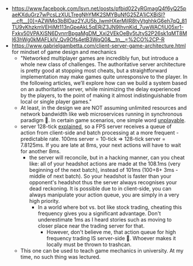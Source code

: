 - https://www.facebook.com/lsvn.net/posts/pfbid022yRGmagQ4f6yQ25paeKXduGrz7wPcsLzXULTregNhYMK2SMYBuNfG25ZA1iCXBiSl?__cft__[0]=AZWMq3bBlDaz2YJU5b_IwmHXerMjIR8tyVtghhkG6eh7qQ_81TU9vKhzkmVEHiMt113nGpeAkL5qERiZ3JN9IhvnKid_7uwWACfjU05xr1-Fxkv50VPAXiSN6DvnrrBpgaMgDM_Xxi2VEkOeBv5tJtyS2P26sk1qMT8Ml63hWg0kMAFLklV_Qv9Ofs4etB3WqQ0&__tn__=%2CO%2CP-R
- https://www.gabrielgambetta.com/client-server-game-architecture.html for mindset of game design and mechanics
	- "Networked multiplayer games are incredibly fun, but introduce a whole new class of challenges. The authoritative server architecture is pretty good at stopping most cheats, but a straightforward implementation may make games quite unresponsive to the player. In the following articles, we’ll explore how can we build a system based on an authoritative server, while minimizing the delay experienced by the players, to the point of making it almost indistinguishable from local or single player games."
	- At least, in the design we are NOT assuming unlimited resources and network bandwidth like web microservices running in synchronous paradigm 🙂. In certain game scenarios, one simple word [unplayable](https://www.gabrielgambetta.com/client-side-prediction-server-reconciliation.html#:~:text=case%2C%20be%20completely-,unplayable,-.%20In%20this%20article).
	- server 128-tick [explained](https://www.gabrielgambetta.com/entity-interpolation.html#server-time-step), so a FPS server receives a queue of action from client-side and batch processing at a more frequent - predictable rate. 100ms server = 10-tick => 128-tick server = 7.8125ms. If you are late at 8ms, your next actions will have to wait for another 8ms.
		- the server will reconcile, but in a hacking manner, can you cheat like: all of your headshot actions are made at the 108.1ms (very beginning of the next batch), instead of 101ms (100+8+ 3ms - middle of next batch). So your headshot is faster than your opponent's headshot thus the server always recognises your dead reckoning. It is possible due to in client-side, you can always manipulate your action queue, you are simply in a very high priority.
			- In a world where bot vs. bot like stock trading, cheating this frequency gives you a significant advantage. Don't underestimate 1ms as I heard stories such as moving to closer place near the trading server for that.
				- However, don't believe me, that action queue for high frequency trading IS server-side 🙂. Whoever makes it locally must be thrown to trashcan.
	- This one can be used to teach game mechanics in university. At my time, no such thing was lectured.
